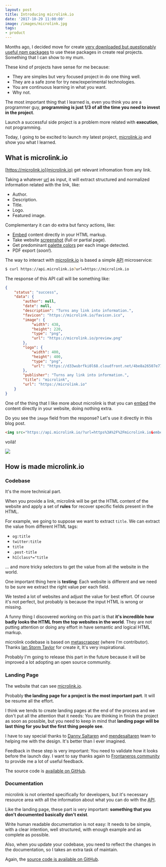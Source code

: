 ```yaml
---
layout: post
title: Introducing microlink.io
date: '2017-10-29 11:00:00'
image: /images/microlink.jpg
tags:
- product
---
```


Months ago, I decided move for create [very downloaded but questionably useful npm packages](https://www.npmjs.com/package/emojis-list) to use these packages in create real projects. Something that I can show to my mum.

These kind of projects have sense for me because:

- They are simples but very focused project in do one thing well.
- They are a safe zone for try new/experimental technologies.
- You are continuous learning in what you want.
- Why not.

The most important thing that I learned is, even you think you are a programmer guy, **programming is just 1/3 of all the time you need to invest in the project**.

Launch a successful side project is a problem more related with **execution**, not programming.

Today, I going to be excited to launch my latest project, [microlink.io](https://microlink.io) and show you what I learned.

## What is microlink.io

[https://microlink.io](microlink.io) get relevant infromation from any link.


Taking a whatever [url](https://docs.microlink.io/#url) as input, it will extract structured and normalized information related with the link, like:

- Author.
- Description.
- Title.
- Logo.
- Featured image.

Complementary it can do extra but fancy actions, like:

- [Embed](https://docs.microlink.io/#embeded-support) content directly in your HTML markup.
- Take website [screenshot](https://docs.microlink.io/#screenshot) (full or partial page).
- Get predominant [palette colors](https://docs.microlink.io/#palette) per each image detected.
- PDF export (*soon!*).

The way to interact with [microlink.io](https://microlink.io) is based a simple [API](https://docs.microlink.io) microservice:

```bash
$ curl https://api.microlink.io?url=https://microlink.io
```

The response of this API call will be something like:

```json
{
	"status": "success",
	"data": {
		"author": null,
		"date": null,
		"description": "Turns any link into information.",
		"favicon": "https://microlink.io/favicon.ico",
		"image": {
			"width": 438,
			"height": 220,
			"type": "png",
			"url": "https://microlink.io/preview.png"
		},
		"logo": {
			"width": 400,
			"height": 400,
			"type": "png",
			"url": "https://d33wubrfki0l68.cloudfront.net/4be8a26507e779272b76c8427a86066bd1bc7346/168e4/logo.png"
		},
		"publisher": "Turns any link into information.",
		"title": "microlink",
		"url": "https://microlink.io"
	}
}
```

One of the thing that I like more about microlink is that you can [embed](https://docs.microlink.io/#embeded-support) the content directly in your website, doing nothing extra.

Do you see the `image` field from the response? Let's use it directly in this blog post. 

```html
<img src="https://api.microlink.io/?url=https%3A%2F%2Fmicrolink.io&embed=image.url" />
```

voilá!

<img src="https://api.microlink.io/?url=https%3A%2F%2Fmicrolink.io&embed=image.url" />

## How is made microlink.io

### Codebase

It's the more technical part.

When you provide a link, microlink will be get the HTML content of the website and apply a set of **rules** for recover specific fields present in the HTML.

For example, we going to suppose we want to extract `title`. We can extract the value from different HTML tags:

- `og:title`
- `twitter:title`
- `title`
- `.post-title`
- `h1[class*="title`

... and more tricky selectors to get the value from all the website in the world.

One important thing here is **testing**: Each website is different and we need to be sure we extract the right value per each field.

We tested a lot of websites and adjust the value for best effort. Of course it's not perfect, but probably is because the input HTML is wrong or missing.

A funny thing I discovered working on this part is that **it's incredible how badly looks the HTML from the top websites in the world**. They are not putting attention or doing any effort in have semantic and logical HTML markup.

microlink codebase is based on [metascrapper](https://github.com/ianstormtaylor/metascraper) (where I'm contributor). Thanks [Ian Storm Taylor](https://x.com/ianstormtaylor) for create it, It's very inspirational.

Probably I'm going to release this part in the future because it will be improved a lot adopting an open source community.

### Landing Page

The website that can see  [microlink.io](https://microlink.io). 

Probably **the landing page for a project is the most important part**. It will be resume all the effort. 

I think we tends to create landing pages at the end of the process and we don't put all the attention that it needs: You are thinking in finish the project as soon as possible, but you need to keep in mind that **landing page will be last thing for you but the first thing people see**.

I have to say special thanks to [Danny Saltaren](https://x.com/dsaltaren) and [mendesaltaren](https://www.mendesaltaren.com) team to helping me with the design. It's better than I ever imagined.

Feedback in these step is very important: You need to validate how it looks before the launch day. I want to say thanks again to [Frontaneros community](https://github.com/Frontaneria) to provide me a lot of useful feedback.

The source code is [available on GitHub](https://github.com/microlinkhq/www). 

### Documentation

microlink is not oriented specifically for developers, but it's necessary resource area with all the information about what you can do with the [API](https://docs.microlink.io/#getting-started).

Like the landing page, these part is very important: **something that you don't documented basically don't exist**.

Write human readable documentation is not easy: It needs to be simple, with a clear intention, well structured, with enough example and as complete as possible. 

Also, when you update your codebase, you need to reflect the changes in the documentation, so I takes an extra task of maintain.

Again, the [source code is available on GitHub](https://github.com/microlinkhq/docs).
